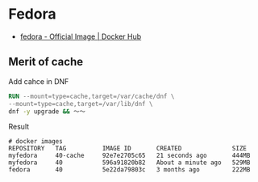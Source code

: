 # Fedora

- [fedora - Official Image | Docker Hub](https://hub.docker.com/_/fedora)

## Merit of cache

Add cahce in DNF

```dockerfile
RUN --mount=type=cache,target=/var/cache/dnf \
--mount=type=cache,target=/var/lib/dnf \
dnf -y upgrade && ～～
```

Result

```
# docker images
REPOSITORY   TAG          IMAGE ID       CREATED              SIZE
myfedora     40-cache     92e7e2705c65   21 seconds ago       444MB
myfedora     40           596a91820b82   About a minute ago   529MB
fedora       40           5e22da79803c   3 months ago         222MB
```